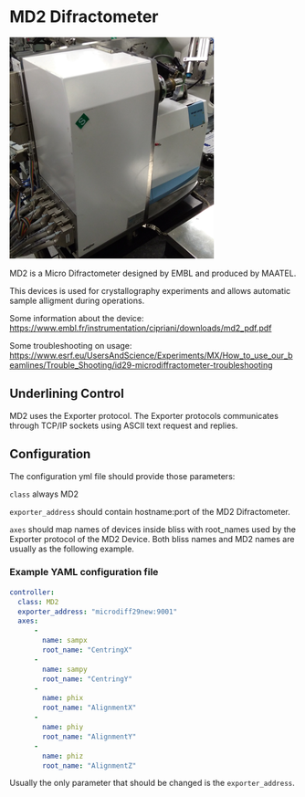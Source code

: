 # MD2 Difractometer 

![MD2](img/md2.png)

MD2 is a Micro Difractometer designed by EMBL and produced by MAATEL.

This devices is used for crystallography experiments and allows automatic sample alligment during operations.

Some information about the device:
https://www.embl.fr/instrumentation/cipriani/downloads/md2_pdf.pdf

Some troubleshooting on usage:
https://www.esrf.eu/UsersAndScience/Experiments/MX/How_to_use_our_beamlines/Trouble_Shooting/id29-microdiffractometer-troubleshooting

## Underlining Control ##

MD2 uses the Exporter protocol.
The Exporter protocols communicates through TCP/IP sockets using ASCII text request and replies.

## Configuration ##

The configuration yml file should provide those parameters:

`class` always MD2

`exporter_address` should contain hostname:port of the MD2 Difractometer.

`axes` should map names of devices inside bliss with root_names used by the Exporter protocol of the MD2 Device.
Both bliss names and MD2 names are usually as the following example.


### Example YAML configuration file ###

```yaml
controller:
  class: MD2
  exporter_address: "microdiff29new:9001"
  axes:
      -
        name: sampx
        root_name: "CentringX"
      -
        name: sampy
        root_name: "CentringY"
      -
        name: phix
        root_name: "AlignmentX"
      -
        name: phiy
        root_name: "AlignmentY"
      -
        name: phiz
        root_name: "AlignmentZ"
```

Usually the only parameter that should be changed is the `exporter_address`.